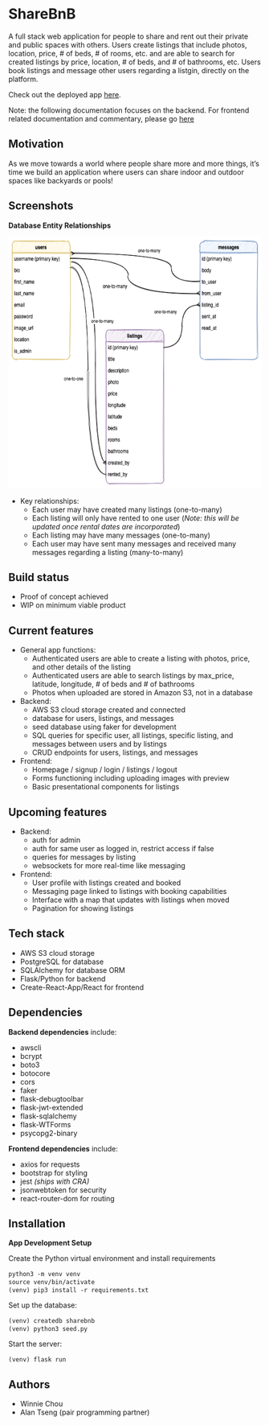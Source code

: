 # ShareBnB 

A full stack web application for people to share and rent out their private and public spaces with others. Users create listings that include photos, location, price, # of beds, # of rooms, etc. and are able to search for created listings by price, location, # of beds, and # of bathrooms, etc. Users book listings and message other users regarding a listgin, directly on the platform.  

Check out the deployed app <a href="">here</a>.

Note: the following documentation focuses on the backend. For frontend related documentation and commentary, please go <a href="">here</a> 

## Motivation

As we move towards a world where people share more and more things, it’s time we build an application where users can share indoor and outdoor spaces like backyards or pools!

## Screenshots

**Database Entity Relationships**

<img src="/static/images/database-er-diagram.png" width="600" height="500">

- Key relationships:
    - Each user may have created many listings (one-to-many)
    - Each listing will only have rented to one user (*Note: this will be updated once rental dates are incorporated*)
    - Each listing may have many messages (one-to-many)
    - Each user may have sent many messages and received many messages regarding a listing (many-to-many)

## Build status
- Proof of concept achieved
- WIP on minimum viable product

## Current features
- General app functions:
    - Authenticated users are able to create a listing with photos, price, and other details of the listing
    - Authenticated users are able to search listings by max_price, latitude, longitude, # of beds and # of bathrooms
    - Photos when uploaded are stored in Amazon S3, not in a database
- Backend:
    - AWS S3 cloud storage created and connected
    - database for users, listings, and messages
    - seed database using faker for development
    - SQL queries for specific user, all listings, specific listing, and messages between users and by listings
    - CRUD endpoints for users, listings, and messages
- Frontend: 
    - Homepage / signup / login / listings / logout
    - Forms functioning including uploading images with preview
    - Basic presentational components for listings

## Upcoming features
- Backend:
    - auth for admin
    - auth for same user as logged in, restrict access if false
    - queries for messages by listing
    - websockets for more real-time like messaging
- Frontend:
    - User profile with listings created and booked 
    - Messaging page linked to listings with booking capabilities
    - Interface with a map that updates with listings when moved
    - Pagination for showing listings

## Tech stack
- AWS S3 cloud storage
- PostgreSQL for database
- SQLAlchemy for database ORM
- Flask/Python for backend
- Create-React-App/React for frontend

## Dependencies
**Backend dependencies** include:
- awscli
- bcrypt
- boto3
- botocore
- cors
- faker
- flask-debugtoolbar
- flask-jwt-extended
- flask-sqlalchemy
- flask-WTForms
- psycopg2-binary

**Frontend dependencies** include:
- axios for requests
- bootstrap for styling
- jest *(ships with CRA)*
- jsonwebtoken for security
- react-router-dom for routing

## Installation
**App Development Setup**

Create the Python virtual environment and install requirements
```console
python3 -m venv venv
source venv/bin/activate
(venv) pip3 install -r requirements.txt
```

Set up the database:
```console
(venv) createdb sharebnb
(venv) python3 seed.py
```

Start the server:
```console
(venv) flask run
```

## Authors
- Winnie Chou
- Alan Tseng (pair programming partner)
